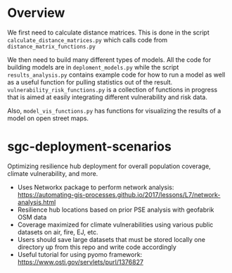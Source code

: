 # Overview
We first need to calculate distance matrices. This is done in the script
`calculate_distance_matrices.py` which calls code from `distance_matrix_functions.py`

We then need to build many different types of models. All the code for building
models are in `deploment_models.py` while the script `results_analysis.py` contains
example code for how to run a model as well as a useful function for pulling
statistics out of the result. `vulnerability_risk_functions.py` is a collection
of functions in progress that is aimed at easily integrating different vulnerability
and risk data.

Also, `model_vis_functions.py` has functions for visualizing the results of
a model on open street maps.



# sgc-deployment-scenarios
Optimizing resilience hub deployment for overall population coverage, climate vulnerability, and more.

* Uses Networkx package to perform network analysis: https://automating-gis-processes.github.io/2017/lessons/L7/network-analysis.html
* Resilience hub locations based on prior PSE analysis with geofabrik OSM data
* Coverage maximized for climate vulnerabilities using various public datasets on air, fire, EJ, etc.
* Users should save large datasets that must be stored locally one directory up from this repo and write code accordingly
* Useful tutorial for using pyomo framework: https://www.osti.gov/servlets/purl/1376827
